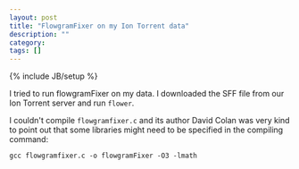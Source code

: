 ```yaml
---
layout: post
title: "FlowgramFixer on my Ion Torrent data"
description: ""
category: 
tags: []
---
```

{% include JB/setup %}

I tried to run flowgramFixer on my data. I downloaded
the SFF file from our Ion Torrent server and run ``flower``.

I couldn't compile `flowgramfixer.c` and its author David Colan
was very kind to point out that some libraries might need to be 
specified in the compiling command:

    gcc flowgramfixer.c -o flowgramFixer -O3 -lmath


